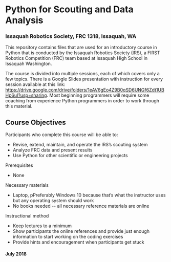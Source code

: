 # Python for Scouting and Data Analysis
### Issaquah Robotics Society, FRC 1318, Issaquah, WA

This repository contains files that are used for an introductory course in Python that is conducted by the
Issaquah Robotics Society (IRS), a FIRST Robotics Competition (FRC) team based at Issaquah High School in
Issaquah Washington.

The course is divided into multiple sessions, each of which covers only a few topics. There is a Google Slides
presentation with instruction for every session available at this link:
https://drive.google.com/drive/folders/1eAV6gEo4Z9B0qSD6UNGf6Zdt1UBHp6uI?usp=sharing.
Most beginning programmers will require some coaching from experience Python programmers in order to work
through this material.

## Course Objectives
Participants who complete this course will be able to:
* Revise, extend, maintain, and operate the IRS’s scouting system
* Analyze FRC data and present results
* Use Python for other scientific or engineering projects

Prerequisites
* None

Necessary materials
* Laptop, pPreferably Windows 10 because that’s what the instructor uses
  but any operating system should work
* No books needed -- all necessary reference materials are online

Instructional method
* Keep lectures to a minimum
* Show participants the online references and provide just enough information to start working on the coding exercises
* Provide hints and encouragement when participants get stuck

#### July 2018

